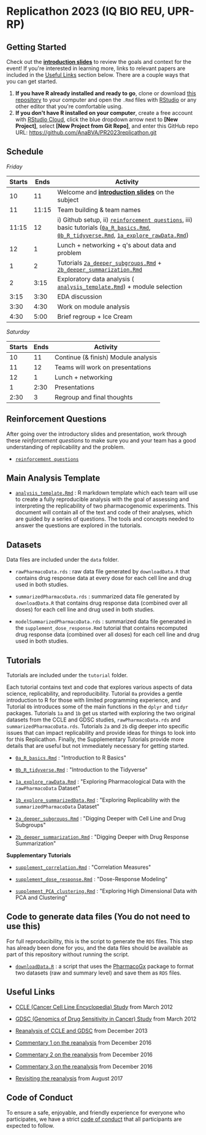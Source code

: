 # Replicathon 2023 (IQ BIO REU, UPR-RP)

## Getting Started

Check out the [**introduction slides**](https://docs.google.com/presentation/d/1gJdNnGVpWOpbmx_O32M5gFCElAxT5knU8ToekLqWRyw/edit#slide=id.p1) to review the goals and context for the event! If you're interested in learning more, links to relevant papers are included in the [Useful Links](#useful-links) section below. There are a couple ways that you can get started.

1. **If you have R already installed and ready to go**, clone or download [this repository](https://github.com/kstreet13/PR2021replicathon) to your computer and open the `.Rmd` files with [RStudio](https://rstudio.com/) or any other editor that you're comfortable using.
2. **If you don't have R installed on your computer**, create a free account with [RStudio Cloud](https://rstudio.cloud/), click the blue dropdown arrow next to **[New Project]**, select **[New Project from Git Repo]**, and enter this GitHub repo URL: https://github.com/AnaBVA/PR2023replicathon.git 


## Schedule

*Friday*

|Starts | Ends  | Activity                                                               |
|-------|-------|------------------------------------------------------------------------|
| 10    | 11    | Welcome and [**introduction slides**](https://speakerdeck.com/merci/replicathon-2022) on the subject                                |
| 11    | 11:15 | Team building & team names                                            |
| 11:15 | 12    | i) Github setup, ii) [`reinforcement questions`](tutorials/00_reinforcement_questions.md), iii) basic tutorials ([`0a_R_basics.Rmd`](tutorials/0a_R_basics.Rmd), [`0b_R_tidyverse.Rmd`](tutorials/0b_R_tidyverse.Rmd), [`1a_explore_rawData.Rmd`](tutorials/1a_explore_rawData.Rmd)) |
| 12    | 1     | Lunch + networking + q's about data and problem                        |
| 1     | 2     | Tutorials [`2a_deeper_subgroups.Rmd`](tutorials/2a_deeper_subgroups.Rmd) +  [`2b_deeper_summarization.Rmd`](tutorials/2b_deeper_summarization.Rmd)                                                     |
| 2     | 3:15  | Exploratory data analysis ( [`analysis_template.Rmd`](analysis_template.Rmd)) + module selection                           |
| 3:15  | 3:30  | EDA discussion                                                         |
| 3:30  | 4:30  | Work on module analysis                                                |
| 4:30  | 5:00  | Brief regroup + Ice Cream                                              |


*Saturday*

|Starts| Ends | Activity                            |
|------|------|-------------------------------------|
| 10   | 11   | Continue (& finish) Module analysis |
| 11   | 12   | Teams will work on presentations    |
| 12   | 1    | Lunch + networking                  |
| 1    | 2:30 | Presentations                       |
| 2:30 | 3    | Regroup and final thoughts          |


## Reinforcement Questions

After going over the introductory slides and presentation, work through these *reinforcement questions* to make sure you and your team has a good understanding of replicability and the problem.

- [`reinforcement questions`](tutorials/00_reinforcement_questions.md)

## Main Analysis Template

* [`analysis_template.Rmd`](analysis_template.Rmd) : R markdown template which each team will use to create a fully reproducible analysis with the goal of assessing and interpreting the replicability of two pharmacogenomic experiments. This document will contain all of the text and code of their analyses, which are guided by a series of questions. The tools and concepts needed to answer the questions are explored in the tutorials.

## Datasets

Data files are included under the `data` folder.

* `rawPharmacoData.rds` : raw data file generated by `downloadData.R` that contains drug response data at every dose for each cell line and drug used in both studies. 

* `summarizedPharmacoData.rds` : summarized data file generated by `downloadData.R` that contains drug response data (combined over all doses) for each cell line and drug used in both studies.

* `modelSummarizedPharmacoData.rds` : summarized data file generated in the `supplement_dose_response.Rmd` tutorial that contains recomputed drug response data (combined over all doses) for each cell line and drug used in both studies.

## Tutorials

Tutorials are included under the `tutorial` folder.

Each tutorial contains text and code that explores various aspects of data science, replicability, and reproducibility. Tutorial `0a` provides a gentle introduction to R for those with limited programming experience, and Tutorial `0b` introduces some of the main functions in the `dplyr` and `tidyr` packages. Tutorials `1a` and `1b` get us started with exploring the two original datasets from the CCLE and GDSC studies, `rawPharmacoData.rds` and `summarizedPharmacoData.rds`. Tutorials `2a` and `2b` dig deeper into specific issues that can impact replicability and provide ideas for things to look into for this Replicathon. Finally, the Supplementary Tutorials provide more details that are useful but not immediately necessary for getting started.

* [`0a_R_basics.Rmd`](tutorials/0a_R_basics.Rmd) : "Introduction to R Basics"

* [`0b_R_tidyverse.Rmd`](tutorials/0b_R_tidyverse.Rmd) : "Introduction to the Tidyverse"

* [`1a_explore_rawData.Rmd`](tutorials/1a_explore_rawData.Rmd) : "Exploring Pharmacological Data with the `rawPharmacoData` Dataset"

* [`1b_explore_summarizedData.Rmd`](tutorials/1b_explore_summarizedData.Rmd) : "Exploring Replicability with the `summarizedPharmacoData` Dataset"

* [`2a_deeper_subgroups.Rmd`](tutorials/2a_deeper_subgroups.Rmd) : "Digging Deeper with Cell Line and Drug Subgroups"

* [`2b_deeper_summarization.Rmd`](tutorials/2b_deeper_summarization.Rmd) : "Digging Deeper with Drug Response Summarization"

**Supplementary Tutorials**

* [`supplement_correlation.Rmd`](tutorials/supplement_correlation.Rmd) : "Correlation Measures"

* [`supplement_dose_response.Rmd`](tutorials/supplement_dose_response.Rmd) : "Dose-Response Modeling"

* [`supplement_PCA_clustering.Rmd`](tutorials/supplement_PCA_clustering.Rmd) : "Exploring High Dimensional Data with PCA and Clustering"

## Code to generate data files (You do not need to use this)

For full reproducibility, this is the script to generate the `RDS` files. This step has already been done for you, and the data files should be available as part of this repository without running the script.

* [`downloadData.R`](downloadData.R) : a script that uses the [PharmacoGx](http://bioconductor.org/packages/PharmacoGx/) package to format two datasets (raw and summary level) and save them as `RDS` files. 

## Useful Links

* [CCLE (Cancer Cell Line Encyclopedia) Study](https://www.ncbi.nlm.nih.gov/pubmed/22460905) from March 2012

* [GDSC (Genomics of Drug Sensitivity in Cancer) Study](https://www.ncbi.nlm.nih.gov/pubmed/22460902) from March 2012

* [Reanalysis of CCLE and GDSC](https://www.ncbi.nlm.nih.gov/pubmed/24284626) from December 2013

* [Commentary 1 on the reanalysis](https://www.ncbi.nlm.nih.gov/pubmed/27905415) from December 2016

* [Commentary 2 on the reanalysis](https://www.ncbi.nlm.nih.gov/pubmed/27905421) from December 2016

* [Commentary 3 on the reanalysis](https://www.ncbi.nlm.nih.gov/pubmed/27905419) from December 2016

* [Revisiting the reanalysis](https://www.ncbi.nlm.nih.gov/pubmed/28928933) from August 2017

## Code of Conduct

To ensure a safe, enjoyable, and friendly experience for everyone who participates, we have a strict [code of conduct](code_of_conduct.md) that all participants are expected to follow.


